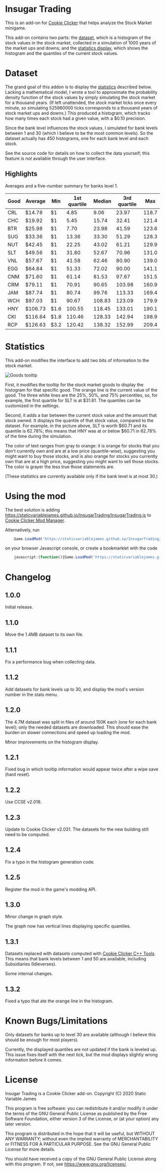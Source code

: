 Insugar Trading
===============

This is an add-on for [Cookie Clicker](https://orteil.dashnet.org/cookieclicker/)
that helps analyze the Stock Market minigame.

This add-on contains two parts:
the [dataset](#dataset), which is a histogram of the stock values in the stock market,
collected in a simulation of 1000 years of the market ups and downs;
and the [statistics display](#statistics),
which shows the histogram and the quantiles of the current stock values.


Dataset
=======

The grand goal of this addon is to display the [statistics](#statistics) described below.
Lacking a mathematical model,
I wrote a tool to approximate the probability density function of the stock values
by simply simulating the stock market for a thousand years.
(If left unattended, the stock market ticks once every minute,
so simulating 525960000 ticks corresponds to a thousand years of stock market ups and downs.)
This produced a histogram,
which tracks how many times each stock had a given value,
with a $0.10 precision.

Since the bank level influences the stock values,
I simulated for bank levels between 1 and 30
(which I believe to be the most common levels).
So the dataset actually has 450 histograms,
one for each bank level and each stock.

See the source code for details on how to collect the data yourself;
this feature is _not_ available through the user interface.

Highlights
----------

Averages and a five-number summary for banks level 1.

| Good | Average | Min  | 1st quartile | Median | 3rd quartile | Max   |
|------|---------|------|--------------|--------|--------------|-------|
| CRL  |  $14.78 | $1   |         4.85 |   9.06 |        23.97 | 118.7 |
| CHC  |  $19.92 | $1   |         5.45 |  15.74 |        32.41 | 121.4 |
| BTR  |  $25.98 | $1   |         7.70 |  23.98 |        41.59 | 123.6 |
| SUG  |  $33.36 | $1   |        13.36 |  33.30 |        51.29 | 128.3 |
| NUT  |  $42.45 | $1   |        22.25 |  43.02 |        61.21 | 129.9 |
| SLT  |  $49.56 | $1   |        31.80 |  52.67 |        70.96 | 131.0 |
| VNL  |  $57.67 | $1   |        41.58 |  62.46 |        80.90 | 139.0 |
| EGG  |  $64.84 | $1   |        51.33 |  72.02 |        90.00 | 141.1 |
| CNM  |  $71.60 | $1   |        61.14 |  81.53 |        97.67 | 151.5 |
| CRM  |  $79.11 | $1   |        70.91 |  90.65 |       103.98 | 160.9 |
| JAM  |  $87.74 | $1   |        80.74 |  99.76 |       113.33 | 169.4 |
| WCH  |  $97.03 | $1   |        90.67 | 108.83 |       123.09 | 179.9 |
| HNY  | $106.73 | $1.6 |       100.55 | 118.45 |       133.01 | 190.1 |
| CKI  | $116.64 | $1.8 |       110.46 | 128.33 |       142.94 | 198.9 |
| RCP  | $126.63 | $3.2 |       120.42 | 138.32 |       152.99 | 209.4 |


Statistics
==========

This add-on modifies the interface to add two bits of information to the stock market.

![Goods tooltip](tooltip.png)

First,
it modifies the tooltip for the stock market goods
to display the histogram for that specific good.
The orange line is the current value of the good.
The three white lines are the 25%, 50%, and 75% percentiles,
so, for example, the first quartile for SLT is at $31.81.
The quantiles can be customized in the settings.

Second,
it adds a bar between the current stock value and the amount that stock owned.
It displays the quantile of that stock value,
compared to the dataset.
For example,
in the picture above,
SLT is worth $60.71 and its quantile is 62.78%;
this means that HNY was at or below $60.71 in 62.78% of the time during the simulation.

The color of text ranges from gray to orange:
it is orange for stocks that you don't currently own and are at a low price (quantile-wise),
suggesting you might want to buy those stocks,
and is also orange for stocks you currently own that are at a high price,
suggesting you might want to sell those stocks.
The color is grayer the less true those statements are.

(These statistics are currently available only if the bank level is at most 30.)


Using the mod
=============

The best solution is adding
<https://staticvariablejames.github.io/InsugarTrading/InsugarTrading.js>
to [Cookie Clicker Mod Manager](https://github.com/klattmose/CookieClickerModManager).

Alternatively,
run
```javascript
    Game.LoadMod('https://staticvariablejames.github.io/InsugarTrading/InsugarTrading.js');
```
on your browser Javascript console,
or create a bookmarklet with the code
```javascript
    javascript:(function(){Game.LoadMod('https://staticvariablejames.github.io/InsugarTrading/InsugarTrading.js');}());
```


Changelog
=========

1.0.0
-----

Initial release.

1.1.0
-----

Move the 1.4MB dataset to its own file.

1.1.1
-----

Fix a performance bug when collecting data.

1.1.2
-----

Add datasets for bank levels up to 30,
and display the mod's version number in the stats menu.

1.2.0
-----

The 4.7M dataset was split in files of around 150K each
(one for each bank level);
only the needed datasets are downloaded.
This should ease the burden on slower connections and speed up loading the mod.

Minor improvements on the histogram display.

1.2.1
-----

Fixed bug in which tooltip information would appear twice
after a wipe save (hard reset).

1.2.2
-----

Use CCSE v2.018.

1.2.3
-----

Update to Cookie Clicker v2.031.
The datasets for the new building still need to be computed.

1.2.4
-----

Fix a typo in the histogram generation code.

1.2.5
-----

Register the mod in the game's modding API.

1.3.0
-----

Minor change in graph style.

The graph now has vertical lines displaying specific quantiles.

1.3.1
-----

Datasets replaced with datasets computed with
[Cookie Clicker C++ Tools](https://github.com/staticvariablejames/CookieClickerCppTools).
This means that bank levels between 1 and 50 are available,
including Subsidiaries (Idleverses).

Some internal changes.

1.3.2
-----

Fixed a typo that ate the orange line in the histogram.


Known Bugs/Limitations
======================

Only datasets for banks up to level 30 are available
(although I believe this should be enough for most players).

Currently, the displayed quantiles are not updated if the bank is leveled up.
This issue fixes itself with the next tick,
but the mod displays slightly wrong information before it comes.


License
=======

Insugar Trading is a Cookie Clicker add-on.
Copyright (C) 2020 Static Variable James

This program is free software: you can redistribute it and/or modify
it under the terms of the GNU General Public License as published by
the Free Software Foundation, either version 3 of the License, or
(at your option) any later version.

This program is distributed in the hope that it will be useful,
but WITHOUT ANY WARRANTY; without even the implied warranty of
MERCHANTABILITY or FITNESS FOR A PARTICULAR PURPOSE. See the
GNU General Public License for more details.

You should have received a copy of the GNU General Public License
along with this program. If not, see <https://www.gnu.org/licenses/>.
